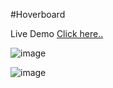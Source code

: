 #Hoverboard

Live Demo [Click here..](https://vipul1432.github.io/50_days-of-Javascript-Challenge/Day36_Hoverboard/)

![image](https://user-images.githubusercontent.com/81670997/172600392-444d9824-7665-46a7-9de6-1d874994a468.png)

![image](https://user-images.githubusercontent.com/81670997/172600454-230bea2f-8901-4682-8418-5fea8d8d204a.png)


